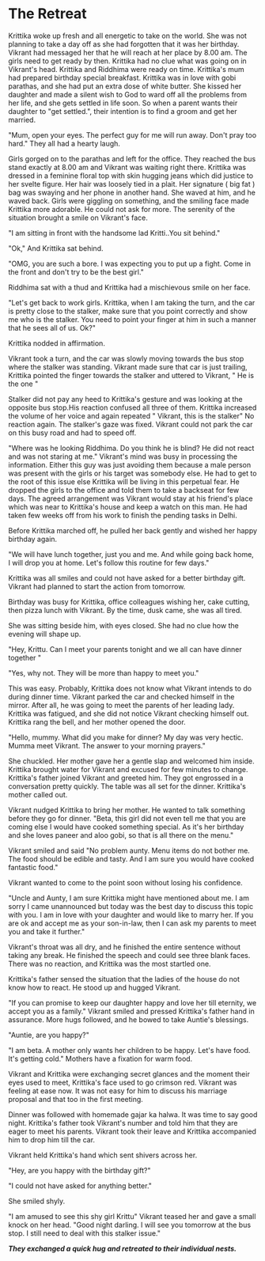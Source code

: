 # The Retreat

Krittika woke up fresh and all energetic to take on the world. She was not planning to take a day off as she had forgotten that it was her birthday. Vikrant had messaged her that he will reach at her place by 8.00 am. The girls need to get ready by then. Krittika had no clue what was going on in Vikrant's head. Krittika and Riddhima were ready on time. Krittika's mum had prepared birthday special breakfast. Krittika was in love with gobi parathas, and she had put an extra dose of white butter. She kissed her daughter and made a silent wish to God to ward off all the problems from her life, and she gets settled in life soon. So when a parent wants their daughter to "get settled.", their intention is to find a groom and get her married.

"Mum, open your eyes. The perfect guy for me will run away. Don't pray too hard." They all had a hearty laugh.

Girls gorged on to the parathas and left for the office. They reached the bus stand exactly at 8.00 am and Vikrant was waiting right there. Krittika was dressed in a feminine floral top with skin hugging jeans which did justice to her svelte figure. Her hair was loosely tied in a plait. Her signature ( big fat ) bag was swaying and her phone in another hand. She waved at him, and he waved back. Girls were giggling on something, and the smiling face made Krittika more adorable. He could not ask for more. The serenity of the situation brought a smile on Vikrant's face.

"I am sitting in front with the handsome lad Kritti..You sit behind."

"Ok," And Krittika sat behind.

"OMG,  you are such a bore. I was expecting you to put up a fight. Come in  the front and don't try to be the best girl."

Riddhima sat with a thud and Krittika had a mischievous smile on her face.

"Let's get back to work girls. Krittika, when I am taking the turn, and the car is pretty close to the stalker, make sure that you point correctly and show me who is the stalker. You need to point your finger at him in such a manner that he sees all of us. Ok?"

Krittika nodded in affirmation.

Vikrant took a turn, and the car was slowly moving towards the bus stop where the stalker was standing. Vikrant made sure that car is  just trailing, Krittika pointed the finger towards the stalker and uttered to Vikrant, " He is the one "

Stalker did not pay any heed to Krittika's gesture and was looking at the opposite bus stop.His reaction confused all three of them. Krittika increased the volume of her voice and again repeated " Vikrant, this is the stalker" No reaction again. The stalker's gaze was fixed. Vikrant could not park the car on this busy road and had to speed off.

"Where was he looking Riddhima. Do you think he is blind? He did not react and was not staring at me."
Vikrant's mind was busy in processing the information. Either this guy was just avoiding them because a male person was present with the girls or his target was somebody else. He had to get to the root of this issue else Krittika will be living in this perpetual fear. He dropped the girls to the office and told them to take a backseat for few days. The agreed arrangement was Vikrant would stay at his friend's place which was near to Krittika's house and keep a watch on this man. He had taken few weeks off from his work to finish the pending tasks in Delhi.

Before Krittika marched off, he pulled her back gently and wished her happy birthday again.

"We will have lunch together, just you and me. And while going back home, I will drop you at home. Let's follow this routine for few days."

Krittika was all smiles and could not have asked for a better birthday gift. Vikrant had planned to start the action from tomorrow.

Birthday was busy for Krittika, office colleagues wishing her, cake cutting, then pizza lunch with Vikrant. By the time, dusk came, she was all tired.

She was sitting beside him, with eyes closed. She had no clue how the evening will shape up.

"Hey, Krittu. Can I meet your parents tonight and we all can have dinner together "

"Yes, why not. They will be more than happy to meet you."

This was easy. Probably, Krittika does not know what Vikrant intends to do during dinner time. Vikrant parked the car and checked himself in the mirror. After all, he was going to meet the parents of her leading lady. Krittika was fatigued, and she did not notice Vikrant checking himself out. Krittika rang the bell, and her mother opened the door.

"Hello, mummy. What did you make for dinner? My day was very hectic. Mumma meet Vikrant. The answer to your morning prayers."

She chuckled. Her mother gave her a gentle slap and welcomed him inside. Krittika brought water for Vikrant and excused for few minutes to change. Krittika's father joined Vikrant and greeted him. They got engrossed in a conversation pretty quickly. The table was all set for the dinner. Krittika's mother called out.

Vikrant nudged Krittika to bring her mother. He wanted to talk something before they go for dinner.
"Beta, this girl did not even tell me that you are coming else I would have cooked something special. As it's her birthday and she loves paneer and aloo gobi, so that is all there on the menu."

Vikrant smiled and said "No problem aunty. Menu items do not bother me. The food should be edible and tasty. And I am sure you would have cooked fantastic food."

Vikrant wanted to come to the point soon without losing his confidence.

"Uncle and Aunty, I am sure Krittika might have mentioned about me. I am sorry I came unannounced but today was the best day to discuss this topic with you. I am in love with your daughter and would like to marry her. If you are ok and accept me as your son-in-law, then I can ask my parents to meet you and take it further."

Vikrant's throat was all dry, and he finished the entire sentence without taking any break. He finished the speech and could see three blank faces. There was no reaction, and Krittika was the most startled one.

Krittika's father sensed the situation that the ladies of the house do not know how to react. He stood up and hugged Vikrant.

"If you can promise to keep our daughter happy and love her till eternity, we accept you as a family."
Vikrant smiled and pressed Krittika's father hand in assurance. More hugs followed, and he bowed to take Auntie's blessings.

"Auntie, are you happy?"

"I am beta. A mother only wants her children to be happy. Let's have food. It's getting cold." Mothers have a fixation for warm food.

Vikrant and Krittika were exchanging secret glances and the moment their eyes used to meet, Krittika's face used to go crimson red. Vikrant was feeling at ease now. It was not easy for him to discuss his marriage proposal and that too in the first meeting.

Dinner was followed with homemade gajar ka halwa. It was time to say good night. Krittika's father took Vikrant's number and told him that they are eager to meet his parents. Vikrant took their leave and Krittika accompanied him to drop him till the car.

Vikrant held Krittika's hand which sent shivers across her.

"Hey, are you happy with the birthday gift?"

"I could not have asked for anything better."

She smiled shyly.

"I am amused to see this shy girl Krittu" Vikrant teased her and gave a small knock on her head.
"Good night darling. I will see you tomorrow at the bus stop. I still need to deal with this stalker issue."

***They exchanged a quick hug and retreated to their individual nests.***